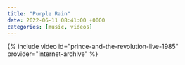 ```yaml
---
title: "Purple Rain"
date: 2022-06-11 08:41:00 +0000
categories: [music, videos]
---
```


{% include video id="prince-and-the-revolution-live-1985" provider="internet-archive" %}
